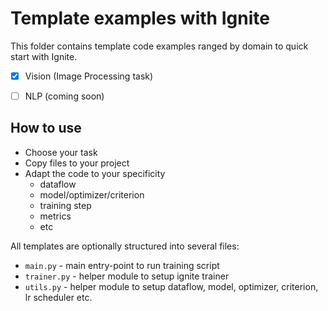 # Template examples with Ignite

This folder contains template code examples ranged by domain to quick start with Ignite.

* [x] Vision (Image Processing task)

* [ ] NLP (coming soon)


## How to use

- Choose your task
- Copy files to your project
- Adapt the code to your specificity
  - dataflow
  - model/optimizer/criterion 
  - training step
  - metrics
  - etc

All templates are optionally structured into several files:

- `main.py` - main entry-point to run training script
- `trainer.py` - helper module to setup ignite trainer
- `utils.py` - helper module to setup dataflow, model, optimizer, criterion, lr scheduler etc. 
